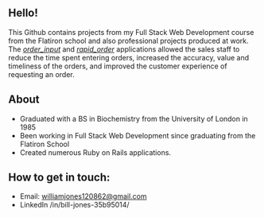 ## Hello!
This Github contains projects from my Full Stack Web Development course from the Flatiron school and also professional projects produced at work. 
The *[order_input](https://github.com/WilliamJones62/order_input)* and *[rapid_order](https://github.com/WilliamJones62/rapid_order)* applications allowed the sales staff to reduce the time spent entering orders, increased the accuracy, value and timeliness of the orders, and improved the customer experience of requesting an order.

## About
-  Graduated with a BS in Biochemistry from the University of London in 1985
-  Been working in Full Stack Web Development since graduating from the Flatiron School
-  Created numerous Ruby on Rails applications. 
## How to get in touch:
-  Email: williamjones120862@gmail.com
-  LinkedIn /in/bill-jones-35b95014/
